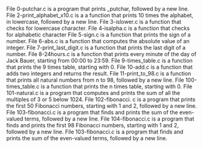 File 0-putchar.c is a program that prints _putchar, followed by a new line.
File 2-print_alphabet_x10.c is a a function that prints 10 times the alphabet, in lowercase, followed by a new line.
File 3-islower.c is a function that checks for lowercase character.
File 4-isalpha.c is a function that checks for alphabetic character
File 5-sign.c is a function that prints the sign of a number.
File 6-abs.c is a function that computes the absolute value of an integer.
File 7-print_last_digit.c is a function that prints the last digit of a number.
 File 8-24hours.c is a function that prints every minute of the day of Jack Bauer, starting from 00:00 to 23:59.
File 9-times_table.c is a function that prints the 9 times table, starting with 0.
File 10-add.c is a function that adds two integers and returns the result.
File 11-print_to_98.c is a function that prints all natural numbers from n to 98, followed by a new line. 
File 100-times_table.c is a function that prints the n times table, starting with 0.
File 101-natural.c is a program that computes and prints the sum of all the multiples of 3 or 5 below 1024.
File 102-fibonacci. c is a program that prints the first 50 Fibonacci numbers, starting with 1 and 2, followed by a new line.
File 103-fibonacci.c is a program that finds and prints the sum of the even-valued terms, followed by a new line.
File 104-fibonacci.c is a program that finds and prints the first 98 Fibonacci numbers, starting with 1 and 2, followed by a new line.
File 103-fibonacci.c is a program that finds and prints the sum of the even-valued terms, followed by a new line.
